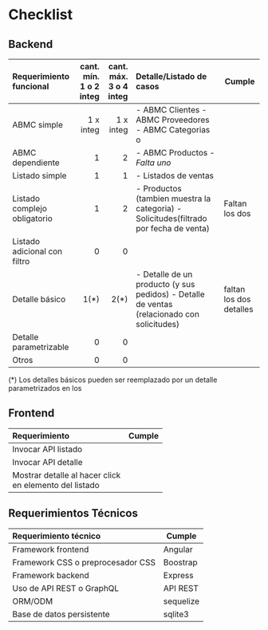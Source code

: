# Checklist

## Backend

|Requerimiento funcional|cant. mín.<br>1 o 2 integ|cant. máx.<br>3 o 4 integ|Detalle/Listado de casos|Cumple|
|:-|-:|-:|:-|-|
|ABMC simple|1 x integ|1 x integ|- ABMC Clientes - ABMC Proveedores - ABMC Categorias o|
|ABMC dependiente|1|2|- ABMC Productos - *Falta uno*
|Listado simple|1|1|- Listados de ventas
|Listado complejo obligatorio|1|2|- Productos (tambien muestra la categoria) - Solicitudes(filtrado por fecha de venta)|Faltan los dos|
|Listado adicional con filtro|0|0|
|Detalle básico|1(*)|2(*)|- Detalle de un producto (y sus pedidos) - Detalle de ventas (relacionado con solicitudes)|faltan los dos detalles|
|Detalle parametrizable|0|0|
|Otros|0|0|

(\*) Los detalles básicos pueden ser reemplazado por un detalle parametrizados en los

## Frontend

|Requerimiento|Cumple|
|:-|-|
|Invocar API listado||
|Invocar API detalle||
|Mostrar detalle al hacer click <br>en elemento del listado||

## Requerimientos Técnicos

|Requerimiento técnico|Cumple|
|:-|-|
|Framework frontend|Angular|
|Framework CSS o preprocesador CSS|Boostrap|
|Framework backend|Express|
|Uso de API REST o GraphQL|API REST|
|ORM/ODM|sequelize|
|Base de datos persistente|sqlite3|
